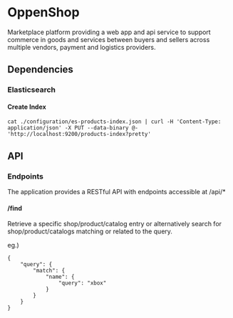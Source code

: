 # OppenShop
Marketplace platform providing a web app and api service to support commerce in goods and services between buyers and sellers across multiple vendors, payment and logistics providers.

## Dependencies

### Elasticsearch

#### Create Index

```
cat ./configuration/es-products-index.json | curl -H 'Content-Type: application/json' -X PUT --data-binary @- 'http://localhost:9200/products-index?pretty'
```

## API

### Endpoints

The application provides a RESTful API with endpoints accessible at /api/*

#### /find

Retrieve a specific shop/product/catalog entry or alternatively search for shop/product/catalogs matching or related to the query.

eg.)

```
{
	"query": {
		"match": {
			"name": {
				"query": "xbox"
			}
		}
	}
}
```